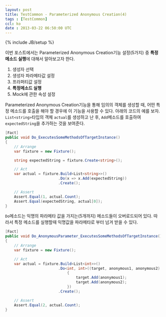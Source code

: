 ```yaml
---
layout: post
title: TestCommon - Parameterized Anonymous Creation(4)
tags : [TestCommon]
ccl: ko
date : 2013-03-22 06:50:00 UTC
---
```

{% include JB/setup %}

이번 포스트에서는 Parameterized Anonymous Creation기능 설정(5가지) 중 **특정메소드 실행**에 대해서 알아보고자 한다.

1. 생성자 선택
2. 생성자 파라메타값 설정
3. 프라퍼티값 설정
4. **특정메소드 실행**
5. Mock에 관한 속성 설정

Parameterized Anonymous Creation기능을 통해 임의의 객체를 생성할 때,
어떤  특정 메소드를 호출을 해야 할 경우에 이 기능을 사용할 수 있다.
아래의 코드의 예를 보자. `List<string>`타입의 객체 `actual`를 생성하고 난 후,
`Add`메소드를 호출하여 `expectedString`을 추가하는 것을 보여준다.

```c#
[Fact]
public void Do_ExecutesSomeMethodsOfTargetInstance()
{
    // Arrange
    var fixture = new Fixture();

    string expectedString = fixture.Create<string>();

    // Act
    var actual = fixture.Build<List<string>>()
                        .Do(x => x.Add(expectedString))
                        .Create();

    // Assert
    Assert.Equal(1, actual.Count);
    Assert.Equal(expectedString, actual[0]);
}
```
<!-- break -->

`Do`메소드는 익명의 파라메타 값을 가지는(5개까지) 메소드들이 오버로드되어 있다.
따라서 특정 메소드를 실행할때 익명값을 파라메타로 부터 넘겨 받을 수 있다.

```c#
[Fact]
public void Do_AnonymousParameter_ExecutesSomeMethodsOfTargetInstance()
{
    // Arrange
    var fixture = new Fixture();

    // Act
    var actual = fixture.Build<List<int>>()
                        .Do<int, int>((target, anonymous1, anonymous2) =>
                            {
                                target.Add(anonymous1);
                                target.Add(anonymous2);
                            })
                        .Create();

    // Assert
    Assert.Equal(2, actual.Count);
}
```